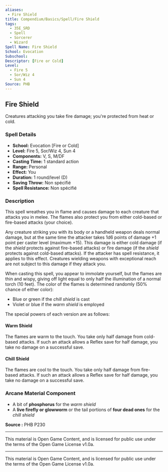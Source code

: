 ```yaml
---
aliases:
 - Fire Shield
title: Compendium/Basics/Spell/Fire Shield
tags:  
  - 35E_SRD  
  - Spell  
  - Sorcerer  
  - Wizard  
Spell Name: Fire Shield
School: Evocation
Subschool: 
Descriptor: [Fire or Cold]
Level:  
  - Fire 5  
  - Sor/Wiz 4  
  - Sun 4  
Source: PHB
---
```


## Fire Shield

Creatures attacking you take fire damage; you're protected from heat or cold.

### Spell Details

- **School:** Evocation [Fire or Cold]  
- **Level:** Fire 5, Sor/Wiz 4, Sun 4  
- **Components:** V, S, M/DF  
- **Casting Time:** 1 standard action  
- **Range:** Personal  
- **Effect:** You  
- **Duration:** 1 round/level (D)  
- **Saving Throw:** Non spécifié  
- **Spell Resistance:** Non spécifié  

### Description

This spell wreathes you in flame and causes damage to each creature that attacks you in melee. The flames also protect you from either cold-based or fire-based attacks (your choice).

Any creature striking you with its body or a handheld weapon deals normal damage, but at the same time the attacker takes 1d6 points of damage +1 point per caster level (maximum +15). This damage is either cold damage (if the *shield* protects against fire-based attacks) or fire damage (if the *shield* protects against cold-based attacks). If the attacker has spell resistance, it applies to this effect. Creatures wielding weapons with exceptional reach are not subject to this damage if they attack you.

When casting this spell, you appear to immolate yourself, but the flames are thin and wispy, giving off light equal to only half the illumination of a normal torch (10 feet). The color of the flames is determined randomly (50% chance of either color):  
- Blue or green if the *chill shield* is cast  
- Violet or blue if the *warm shield* is employed  

The special powers of each version are as follows:

#### Warm Shield

The flames are warm to the touch. You take only half damage from cold-based attacks. If such an attack allows a Reflex save for half damage, you take no damage on a successful save.

#### Chill Shield

The flames are cool to the touch. You take only half damage from fire-based attacks. If such an attack allows a Reflex save for half damage, you take no damage on a successful save.

### Arcane Material Component

- A bit of **phosphorus** for the *warm shield*  
- A **live firefly or glowworm** or the tail portions of **four dead ones** for the *chill shield*



**Source :** PHB P230

---

This material is Open Game Content, and is licensed for public use under  
the terms of the Open Game License v1.0a.

---

This material is Open Game Content, and is licensed for public use under the terms of the Open Game License v1.0a.
